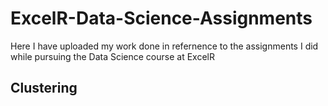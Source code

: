 # ExcelR-Data-Science-Assignments
Here I have uploaded my work done in refernence to the assignments I did while pursuing the Data Science course at ExcelR

## Clustering
